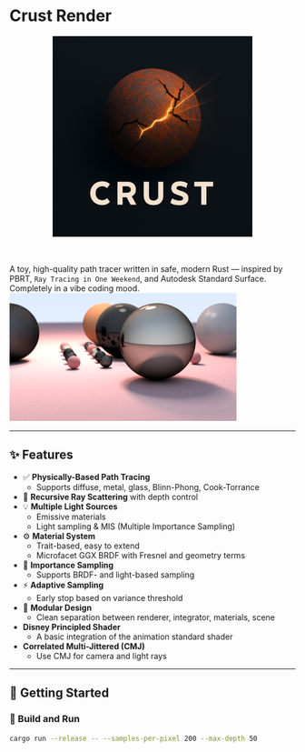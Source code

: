 # Crust Render

<p align="center">
    <img src="logo/curst-render-logo.png" width="70%" title="Crust Render Logo"/>
</p>

<br/>

A toy, high-quality path tracer written in safe, modern Rust — inspired by PBRT, `Ray Tracing in One Weekend`, and Autodesk Standard Surface.
Completely in a vibe coding mood.
![preview](./images/rgb.png)

---

## ✨ Features

- ✅ **Physically-Based Path Tracing**
  - Supports diffuse, metal, glass, Blinn-Phong, Cook-Torrance
- 🔁 **Recursive Ray Scattering** with depth control
- 💡 **Multiple Light Sources**
  - Emissive materials
  - Light sampling & MIS (Multiple Importance Sampling)
- ⚙️ **Material System**
  - Trait-based, easy to extend
  - Microfacet GGX BRDF with Fresnel and geometry terms
- 🧠 **Importance Sampling**
  - Supports BRDF- and light-based sampling
- ⚡ **Adaptive Sampling**
  - Early stop based on variance threshold
- 🧪 **Modular Design**
  - Clean separation between renderer, integrator, materials, scene
- **Disney Principled Shader**
  - A basic integration of the animation standard shader
- **Correlated Multi-Jittered (CMJ)**
  - Use CMJ for camera and light rays

---

## 🚀 Getting Started

### 🔧 Build and Run

```bash
cargo run --release -- --samples-per-pixel 200 --max-depth 50
